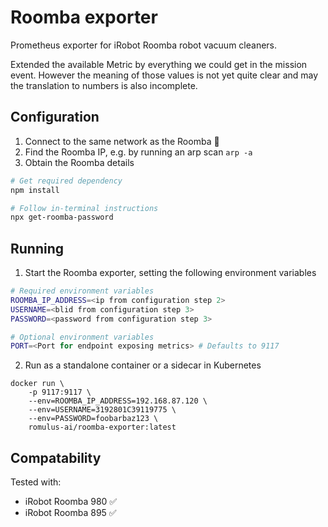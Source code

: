 # Roomba exporter

Prometheus exporter for iRobot Roomba robot vacuum cleaners.

Extended the available Metric by everything we could get in the mission event. However the meaning of those values is not yet quite clear and may the translation to numbers is also incomplete.

## Configuration

1. Connect to the same network as the Roomba 📶
2. Find the Roomba IP, e.g. by running an arp scan `arp -a`
3. Obtain the Roomba details
```bash
# Get required dependency
npm install

# Follow in-terminal instructions
npx get-roomba-password
```

## Running

1. Start the Roomba exporter, setting the following environment variables
````bash
# Required environment variables
ROOMBA_IP_ADDRESS=<ip from configuration step 2>
USERNAME=<blid from configuration step 3>
PASSWORD=<password from configuration step 3>

# Optional environment variables
PORT=<Port for endpoint exposing metrics> # Defaults to 9117
````

2. Run as a standalone container or a sidecar in Kubernetes
```
docker run \
    -p 9117:9117 \
    --env=ROOMBA_IP_ADDRESS=192.168.87.120 \
    --env=USERNAME=3192801C39119775 \
    --env=PASSWORD=foobarbaz123 \
    romulus-ai/roomba-exporter:latest
```

## Compatability

Tested with:
- iRobot Roomba 980 ✅
- iRobot Roomba 895 ✅
